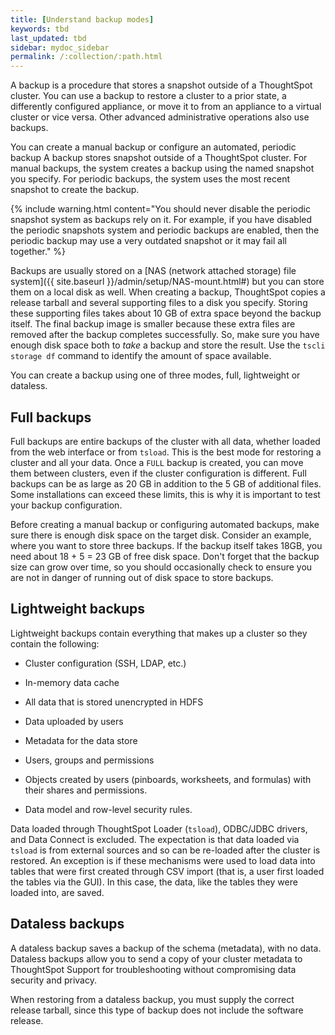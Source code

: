 ```yaml
---
title: [Understand backup modes]
keywords: tbd
last_updated: tbd
sidebar: mydoc_sidebar
permalink: /:collection/:path.html
---
```


A backup is a procedure that stores a snapshot outside of a ThoughtSpot cluster. You can use a backup to restore a cluster to a prior state, a differently configured appliance, or move it to from an appliance to a virtual cluster or vice versa. Other advanced administrative operations also use backups.

You can create a manual backup or configure an automated, periodic backup A backup stores snapshot outside of a ThoughtSpot cluster. For manual backups, the system creates a backup using the named snapshot you specify. For periodic backups, the system uses the most recent snapshot to create the backup.

{% include warning.html content="You should never disable the periodic snapshot system as backups rely on it. For example, if you have disabled the periodic snapshots system and periodic backups are enabled, then the periodic backup may use a very outdated snapshot or it may fail all together." %}

Backups are usually stored on a [NAS (network attached storage) file system]({{ site.baseurl }}/admin/setup/NAS-mount.html#) but you can store them on a local disk as well. When creating a backup, ThoughtSpot copies a release tarball and several supporting files to a disk you specify. Storing these supporting files takes about 10 GB of extra space beyond the backup itself. The final backup image is smaller because these extra files are removed after the backup completes successfully. So, make sure you have enough disk space both to _take_ a backup and store the result. Use the `tscli storage df` command to identify the amount of space available.

You can create a backup using one of three modes, full, lightweight or dataless.

## Full backups

Full backups are entire backups of the cluster with all data, whether loaded
from the web interface or from `tsload`. This is the best mode for restoring a
cluster and all your data. Once a `FULL` backup is created, you can move them
between clusters, even if the cluster configuration is different. Full backups
can be as large as 20 GB in addition to the 5 GB of additional files. Some
installations can exceed these limits, this is why it is important to test your
backup configuration.

Before creating a manual backup or configuring automated backups, make sure
there is enough disk space on the target disk. Consider an example, where you
want to store three backups. If the backup itself takes 18GB, you need about 18 +
5 = 23 GB of free disk space. Don't forget that the backup size can grow over
time, so you should occasionally check to ensure you are not in danger of
running out of disk space to store backups.


## Lightweight backups

Lightweight backups contain everything that makes up a cluster so they contain the following:

-   Cluster configuration (SSH, LDAP, etc.)

-   In-memory data cache

-   All data that is stored unencrypted in HDFS

-   Data uploaded by users

-   Metadata for the data store

-   Users, groups and permissions

-   Objects created by users (pinboards, worksheets, and formulas) with their shares and permissions.

-   Data model and row-level security rules.


Data loaded through ThoughtSpot Loader (`tsload`), ODBC/JDBC drivers, and Data
Connect is excluded. The expectation is that data loaded via `tsload` is from
external sources and so can be re-loaded after the cluster is restored. An
exception is if these mechanisms were used to load data into tables that were
first created through CSV import (that is, a user first loaded the tables via
the GUI). In this case, the data, like the tables they were loaded into, are
saved.

## Dataless backups

A dataless backup saves a backup of the schema (metadata), with no data.
Dataless backups allow you to send a copy of your cluster metadata to
ThoughtSpot Support for troubleshooting without compromising data security and
privacy. 

When restoring from a dataless backup, you must supply the correct release
tarball, since this type of backup does not include the software release.
